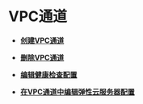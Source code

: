 # VPC通道<a name="apig-zh-ug-180425080"></a>

-   **[创建VPC通道](创建VPC通道.md)**  

-   **[删除VPC通道](删除VPC通道.md)**  

-   **[编辑健康检查配置](编辑健康检查配置.md)**  

-   **[在VPC通道中编辑弹性云服务器配置](在VPC通道中编辑弹性云服务器配置.md)**  



